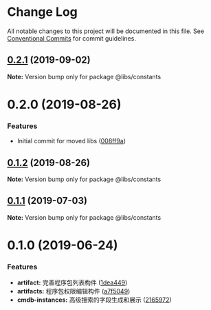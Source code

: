 # Change Log

All notable changes to this project will be documented in this file.
See [Conventional Commits](https://conventionalcommits.org) for commit guidelines.

## [0.2.1](https://git.easyops.local/anyclouds/next-libs/compare/@libs/constants@0.2.0...@libs/constants@0.2.1) (2019-09-02)

**Note:** Version bump only for package @libs/constants

# 0.2.0 (2019-08-26)

### Features

- Initial commit for moved libs ([008ff9a](https://git.easyops.local/anyclouds/brick-next/commits/008ff9a))

## [0.1.2](https://git.easyops.local/anyclouds/brick-next/compare/@libs/constants@0.1.1...@libs/constants@0.1.2) (2019-08-26)

**Note:** Version bump only for package @libs/constants

## [0.1.1](https://git.easyops.local/anyclouds/brick-next/compare/@libs/constants@0.1.0...@libs/constants@0.1.1) (2019-07-03)

**Note:** Version bump only for package @libs/constants

# 0.1.0 (2019-06-24)

### Features

- **artifact:** 完善程序包列表构件 ([1dea449](https://git.easyops.local/anyclouds/brick-next/commits/1dea449))
- **artifacts:** 程序包权限编辑构件 ([a7f5049](https://git.easyops.local/anyclouds/brick-next/commits/a7f5049))
- **cmdb-instances:** 高级搜索的字段生成和展示 ([2165972](https://git.easyops.local/anyclouds/brick-next/commits/2165972))
